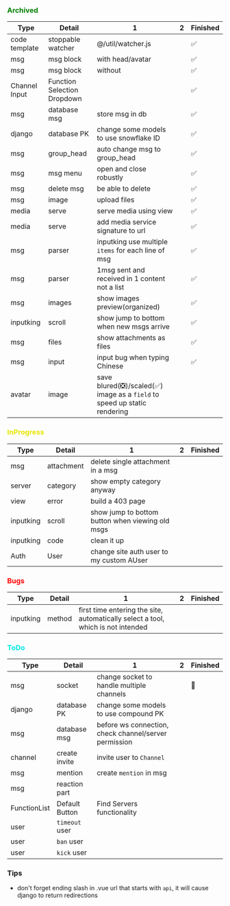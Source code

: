 ### <div style="color:green;">Archived</div>

|Type|Detail|1|2|Finished|
|---|---|---|---|---|
|code template|stoppable watcher|@/util/watcher.js|   |✅|
|msg|msg block|with head/avatar|   |✅|
|msg|msg block|without|   |✅|
|Channel Input|Function Selection Dropdown|   |   |✅|
|msg|database msg|store msg in db||✅|
|django|database PK|change some models to use snowflake ID||✅|
|msg|group_head|auto change msg to group_head||✅|
|msg|msg menu|open and close robustly||✅|
|msg|delete msg|be able to delete||✅|
|msg|image|upload files||✅|
|media|serve|serve media using view||✅|
|media|serve|add media service signature to url||✅|
|msg|parser|inputking use multiple `items` for each line of msg||✅|
|msg|parser|1msg sent and received in 1 content not a list||✅|
|msg|images|show images preview(organized)||✅|
|inputking|scroll|show jump to bottom when new msgs arrive||✅|
|msg|files|show attachments as files||✅|
|msg|input|input bug when typing Chinese||✅|
|avatar|image|save blured(❎)/scaled(✅) image as a `field` to speed up static rendering|||


### <div style="color:#E6E600;">InProgress</div>

|Type|Detail|1|2|Finished|
|---|---|---|---|---|
|msg|attachment|delete single attachment in a msg|||
|server|category|show empty category anyway|||
|view|error|build a 403 page|||
|inputking|scroll|show jump to bottom button when viewing old msgs|||
|inputking|code|clean it up|||
|Auth|User|change site auth user to my custom AUser|||


### <div style="color:#FF0000;">Bugs</div>

|Type|Detail|1|2|Finished|
|---|---|---|---|---|
|inputking|method|first time entering the site, automatically select a tool, which is not intended|||


### <div style="color:#00E6E6;">ToDo</div>

|Type|Detail|1|2|Finished|
|---|---|---|---|---|
|msg|socket|change socket to handle multiple channels||🤺|
|django|database PK|change some models to use compound PK||
|msg|database msg|before ws connection, check channel/server permission||
|channel|create invite|invite user to `Channel`||
|msg|mention|create `mention` in msg||
|msg|reaction part|   |   ||
|FunctionList|Default Button|Find Servers functionality|||
|user|`timeout` user|||
|user|`ban` user|||
|user|`kick` user|||



### Tips

 - don't forget ending slash in .vue url that starts with `api`, it will cause django to return redirections